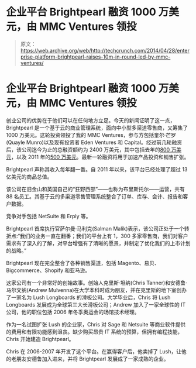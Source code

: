 # 企业平台 Brightpearl 融资 1000 万美元，由 MMC Ventures 领投 

> 原文：<https://web.archive.org/web/http://techcrunch.com/2014/04/28/enterprise-platform-brightpearl-raises-10m-in-round-led-by-mmc-ventures/>

# 企业平台 Brightpearl 融资 1000 万美元，由 MMC Ventures 领投

创业公司的优势在于他们可以在任何地方立足。今天的新闻证明了这一点，Brightpearl 是一个基于云的商业管理系统，面向中小型多渠道零售商，又筹集了 1000 万美元。这轮投资领投了我的 MMC Ventures，参与方包括奎尔·芒罗(Quayle Munro)以及现有投资者 Eden Ventures 和 Capital。经过前几轮融资后，该公司迄今为止的总融资额约为 2400 万美元，其中包括去年的[800 万美元](https://web.archive.org/web/20230129092409/https://techcrunch.com/2013/05/21/brightpearl/)，以及 2011 年的[500 万美元](https://web.archive.org/web/20230129092409/https://techcrunch.com/2011/05/25/brightpearl-scores-another-5m-from-notion-and-eden-for-its-cloud-based-solution-for-smes/)。最新一轮融资将用于加速产品投资和销售扩张。

Brightpearl 声称其收入每年翻一番。自 2011 年以来，该平台已经处理了超过 13 亿美元的商品总值。

该公司在旧金山和英国自己的“狂野西部”——也称为布里斯托尔——运营，共有 88 名员工。其基于云的多渠道零售管理系统整合了订单、库存、会计、报告和客户数据。

竞争对手包括 NetSuite 和 Erply 等。

Brightpearl 首席执行官萨尔曼·马利克(Salman Malik)表示，该公司正处于一个转折点:“我们的业务一直在翻番；我们的平台上有 1，300 多家零售商，我们对客户需求有了深入的了解，对平台增强有了清晰的愿景，并制定了优化我们的上市计划的战略。”

Brightpearl 现在完全整合了各种销售渠道，包括 Magento、易贝、Bigcommerce、Shopify 和亚马逊。

这家公司有一个非常好的创始故事。创始人克里斯·坦纳(Chris Tanner)和安德鲁·马尔文纳(Andrew Mulvenna)在大学本科时成为朋友，并在克里斯的地下室创办了一家名为 Lush Longboards 的滑板公司。大学毕业后，Chris 将 Lush Longboards 发展成为全球第三大长滑板公司；Andrew 加入了一家全球性的 IT 公司，他的职位包括 2006 年冬季奥运会的场馆技术经理。

作为一名试图扩张 Lush 的企业家，Chris 对 Sage 和 Netsuite 等商业软件提供的费用和有限功能感到沮丧。缺少购买昂贵 IT 系统的预算，但拥有编程技能，Chris 开始建造 Brightpearl。

Chris 在 2006-2007 年开发了这个平台。在赢得客户后，他卖掉了 Lush，让他的老朋友安德鲁加入进来，并将 Brightpearl 发展成了一家成熟的企业。